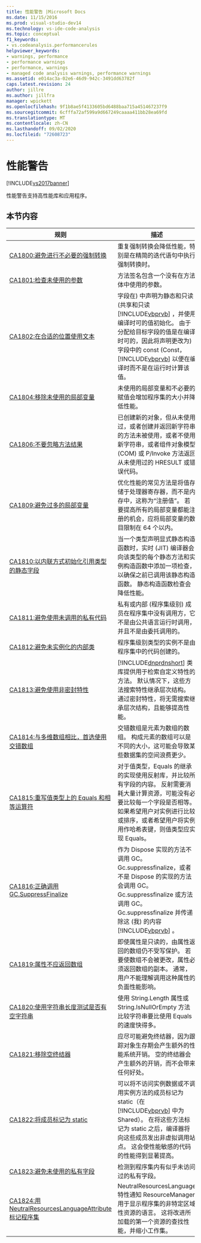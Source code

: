 ```yaml
---
title: 性能警告 |Microsoft Docs
ms.date: 11/15/2016
ms.prod: visual-studio-dev14
ms.technology: vs-ide-code-analysis
ms.topic: conceptual
f1_keywords:
- vs.codeanalysis.performancerules
helpviewer_keywords:
- warnings, performance
- performance warnings
- performance, warnings
- managed code analysis warnings, performance warnings
ms.assetid: e014ac3a-02e6-46d9-942c-3491dd63782f
caps.latest.revision: 24
author: jillre
ms.author: jillfra
manager: wpickett
ms.openlocfilehash: 9f1b8ae5f4133605bd6488baa715a451467237f9
ms.sourcegitcommit: 6cfffa72af599a9d667249caaaa411bb28ea69fd
ms.translationtype: MT
ms.contentlocale: zh-CN
ms.lasthandoff: 09/02/2020
ms.locfileid: "72608723"
---
```

# <a name="performance-warnings"></a>性能警告
[!INCLUDE[vs2017banner](../includes/vs2017banner.md)]

性能警告支持高性能库和应用程序。

## <a name="in-this-section"></a>本节内容

|规则|描述|
|----------|-----------------|
|[CA1800:避免进行不必要的强制转换](../code-quality/ca1800-do-not-cast-unnecessarily.md)|重复强制转换会降低性能，特别是在精简的迭代语句中执行强制转换时。|
|[CA1801:检查未使用的参数](../code-quality/ca1801-review-unused-parameters.md)|方法签名包含一个没有在方法体中使用的参数。|
|[CA1802:在合适的位置使用文本](../code-quality/ca1802-use-literals-where-appropriate.md)|字段在) 中声明为静态和只读 (共享和只读 [!INCLUDE[vbprvb](../includes/vbprvb-md.md)] ，并使用编译时可的值初始化。 由于分配给目标字段的值是在编译时可的，因此将声明更改为) 字段中的 const (Const， [!INCLUDE[vbprvb](../includes/vbprvb-md.md)] 以便在编译时而不是在运行时计算该值。|
|[CA1804:移除未使用的局部变量](../code-quality/ca1804-remove-unused-locals.md)|未使用的局部变量和不必要的赋值会增加程序集的大小并降低性能。|
|[CA1806:不要忽略方法结果](../code-quality/ca1806-do-not-ignore-method-results.md)|已创建新的对象，但从未使用过，或者创建并返回新字符串的方法未被使用，或者不使用新字符串，或者组件对象模型 (COM) 或 P/Invoke 方法返回从未使用过的 HRESULT 或错误代码。|
|[CA1809:避免过多的局部变量](../code-quality/ca1809-avoid-excessive-locals.md)|优化性能的常见方法是将值存储于处理器寄存器，而不是内存中，这称为“注册值”。  若要提高所有的局部变量都能注册的机会，应将局部变量的数目限制在 64 个以内。|
|[CA1810:以内联方式初始化引用类型的静态字段](../code-quality/ca1810-initialize-reference-type-static-fields-inline.md)|当一个类型声明显式静态构造函数时，实时 (JIT) 编译器会向该类型的每个静态方法和实例构造函数中添加一项检查，以确保之前已调用该静态构造函数。 静态构造函数检查会降低性能。|
|[CA1811:避免使用未调用的私有代码](../code-quality/ca1811-avoid-uncalled-private-code.md)|私有或内部 (程序集级别) 成员在程序集中没有调用方，它不是由公共语言运行时调用，并且不是由委托调用的。|
|[CA1812:避免未实例化的内部类](../code-quality/ca1812-avoid-uninstantiated-internal-classes.md)|程序集级别类型的实例不是由程序集中的代码创建的。|
|[CA1813:避免使用非密封特性](../code-quality/ca1813-avoid-unsealed-attributes.md)|[!INCLUDE[dnprdnshort](../includes/dnprdnshort-md.md)] 类库提供用于检索自定义特性的方法。 默认情况下，这些方法搜索特性继承层次结构。 通过密封特性，将无需搜索继承层次结构，且能够提高性能。|
|[CA1814:与多维数组相比，首选使用交错数组](../code-quality/ca1814-prefer-jagged-arrays-over-multidimensional.md)|交错数组是元素为数组的数组。 构成元素的数组可以是不同的大小，这可能会导致某些数据集的空间浪费更少。|
|[CA1815:重写值类型上的 Equals 和相等运算符](../code-quality/ca1815-override-equals-and-operator-equals-on-value-types.md)|对于值类型，Equals 的继承的实现使用反射库，并比较所有字段的内容。 反射需要消耗大量计算资源，可能没有必要比较每一个字段是否相等。 如果希望用户对实例进行比较或排序，或者希望用户将实例用作哈希表键，则值类型应实现 Equals。|
|[CA1816:正确调用 GC.SuppressFinalize](../code-quality/ca1816-call-gc-suppressfinalize-correctly.md)|作为 Dispose 实现的方法不调用 GC。Gc.suppressfinalize，或者不是 Dispose 的实现的方法会调用 GC。Gc.suppressfinalize 或方法调用 GC。Gc.suppressfinalize 并传递除这 (我) 的内容 [!INCLUDE[vbprvb](../includes/vbprvb-md.md)] 。|
|[CA1819:属性不应返回数组](../code-quality/ca1819-properties-should-not-return-arrays.md)|即使属性是只读的，由属性返回的数组仍不受写保护。 若要使数组不会被更改，属性必须返回数组的副本。 通常，用户不能理解调用这种属性的负面性能影响。|
|[CA1820:使用字符串长度测试是否有空字符串](../code-quality/ca1820-test-for-empty-strings-using-string-length.md)|使用 String.Length 属性或 String.IsNullOrEmpty 方法比较字符串要比使用 Equals 的速度快得多。|
|[CA1821:移除空终结器](../code-quality/ca1821-remove-empty-finalizers.md)|应尽可能避免终结器，因为跟踪对象生存期会产生额外的性能系统开销。 空的终结器会产生额外的开销，而不会带来任何好处。|
|[CA1822:将成员标记为 static](../code-quality/ca1822-mark-members-as-static.md)|可以将不访问实例数据或不调用实例方法的成员标记为 static（在 [!INCLUDE[vbprvb](../includes/vbprvb-md.md)] 中为 Shared）。 在将这些方法标记为 static 之后，编译器将向这些成员发出非虚拟调用站点。 这会使性能敏感的代码的性能得到显著提高。|
|[CA1823:避免未使用的私有字段](../code-quality/ca1823-avoid-unused-private-fields.md)|检测到程序集内有似乎未访问过的私有字段。|
|[CA1824:用 NeutralResourcesLanguageAttribute 标记程序集](../code-quality/ca1824-mark-assemblies-with-neutralresourceslanguageattribute.md)|NeutralResourcesLanguage 特性通知 ResourceManager 用于显示程序集的非特定区域性资源的语言。 这将改进所加载的第一个资源的查找性能，并缩小工作集。|
